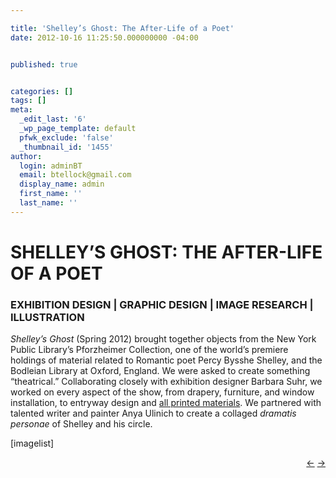 ```yaml
---

title: 'Shelley’s Ghost: The After-Life of a Poet'
date: 2012-10-16 11:25:50.000000000 -04:00


published: true


categories: []
tags: []
meta:
  _edit_last: '6'
  _wp_page_template: default
  pfwk_exclude: 'false'
  _thumbnail_id: '1455'
author:
  login: adminBT
  email: btellock@gmail.com
  display_name: admin
  first_name: ''
  last_name: ''
---
```

<h1>SHELLEY’S GHOST: THE AFTER-LIFE OF A POET</h1>
<h3>EXHIBITION DESIGN | GRAPHIC DESIGN | IMAGE RESEARCH | ILLUSTRATION</h3>
<em>Shelley’s Ghost</em> (Spring 2012) brought together objects from the New York Public Library’s Pforzheimer Collection, one of the world’s premiere holdings of material related to Romantic poet Percy Bysshe Shelley, and the Bodleian Library at Oxford, England. We were asked to create something “theatrical.” Collaborating closely with exhibition designer Barbara Suhr, we worked on every aspect of the show, from drapery, furniture, and window installation, to entryway design and <a href="http://thegraphicsoffice.com/portfolio/shelleys-ghost-print-and-digital/">all printed materials</a>. We partnered with talented writer and painter Anya Ulinich to create a collaged <em>dramatis personae</em> of Shelley and his circle.


[imagelist]


<p style="text-align: right;"><a href="http://thegraphicsoffice.com/portfolio/the-once-and-future-pennsylvania-station/">←</a> <a href="http://thegraphicsoffice.com/portfolio/long-remembered-ap-lincoln/">→</a>


